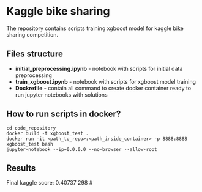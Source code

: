 # Kaggle bike sharing

The repository contains scripts training xgboost model for kaggle bike sharing competition.


## Files structure
- **initial_preprocessing.ipynb** - notebook with scripts for initial data preprocessing
- **train_xgboost.ipynb** - notebook with scripts for xgboost model training
- **Dockrefile** - contain all command to create docker container ready to run jupyter notebooks with solutions


## How to run scripts in docker?
    cd code_repository
    docker build -t xgboost_test .
    docker run -it <path_to_repo>:<path_inside_container> -p 8888:8888 xgboost_test bash
    jupyter-notebook --ip=0.0.0.0 --no-browser --allow-root

## Results

Final kaggle score: 0.40737
298 #
